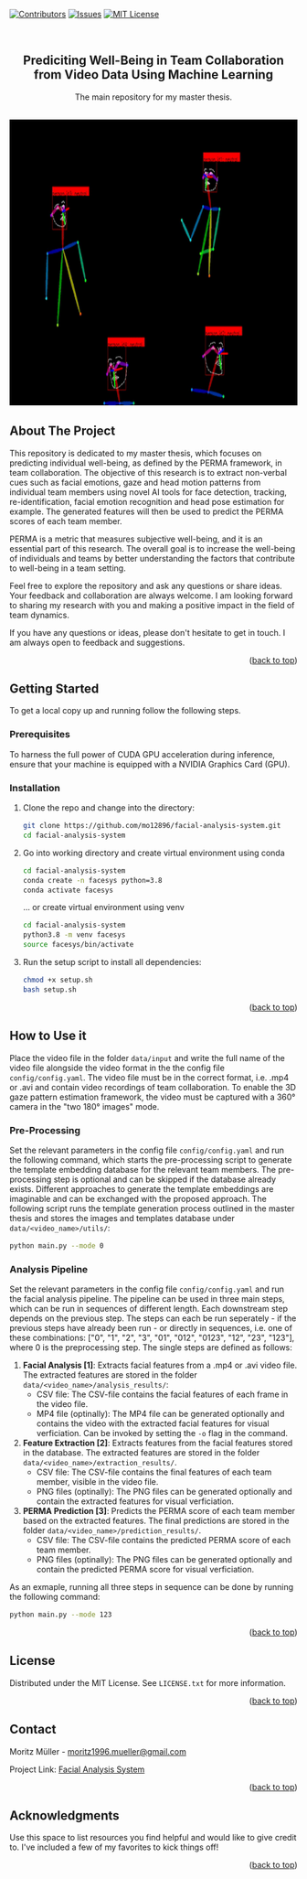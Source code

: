 <!-- Improved compatibility of back to top link: See: https://github.com/othneildrew/Best-README-Template/pull/73 -->
<a name="readme-top"></a>
<!--
*** Thanks for checking out the Best-README-Template. If you have a suggestion
*** that would make this better, please fork the repo and create a pull request
*** or simply open an issue with the tag "enhancement".
*** Don't forget to give the project a star!
*** Thanks again! Now go create something AMAZING! :D
-->



<!-- PROJECT SHIELDS -->
<!--
*** I'm using markdown "reference style" links for readability.
*** Reference links are enclosed in brackets [ ] instead of parentheses ( ).
*** See the bottom of this document for the declaration of the reference variables
*** for contributors-url, forks-url, etc. This is an optional, concise syntax you may use.
*** https://www.markdownguide.org/basic-syntax/#reference-style-links
-->
[![Contributors][contributors-shield]][contributors-url]
[![Issues][issues-shield]][issues-url]
[![MIT License][license-shield]][license-url]



<!-- PROJECT LOGO -->
<br />
<div align="center">
  <a href="https://github.com/othneildrew/Best-README-Template">
  </a>

  <h2 align="center">Prediciting Well-Being in Team Collaboration from Video Data Using Machine Learning</h2>

  <p align="center">
    The main repository for my master thesis.
    <br />
    <br />
  </p>
</div>

<img src="./docs/animation.gif" widt="920" height="500" alt="animated" />

<!-- TABLE OF CONTENTS
<details>
  <summary>Table of Contents</summary>
  <ol>
    <li>
      <a href="#about-the-project">About The Project</a>
      <ul>
        <li><a href="#built-with">Built With</a></li>
      </ul>
    </li>
    <li>
      <a href="#getting-started">Getting Started</a>
      <ul>
        <li><a href="#prerequisites">Prerequisites</a></li>
        <li><a href="#installation">Installation</a></li>
      </ul>
    </li>
    <li><a href="#usage">Usage</a></li>
    <li><a href="#license">License</a></li>
    <li><a href="#contact">Contact</a></li>
    <li><a href="#acknowledgments">Acknowledgments</a></li>
  </ol>
</details> -->


<!-- ABOUT THE PROJECT -->
## About The Project

This repository is dedicated to my master thesis, which focuses on predicting individual well-being, as defined by the PERMA framework, in team collaboration. The objective of this research is to extract non-verbal cues such as facial emotions, gaze and head motion patterns from individual team members using novel AI tools for face detection, tracking, re-identification, facial emotion recognition and head pose estimation for example. The generated features will then be used to predict the PERMA scores of each team member.

PERMA is a metric that measures subjective well-being, and it is an essential part of this research. The overall goal is to increase the well-being of individuals and teams by better understanding the factors that contribute to well-being in a team setting.

Feel free to explore the repository and ask any questions or share ideas. Your feedback and collaboration are always welcome. I am looking forward to sharing my research with you and making a positive impact in the field of team dynamics.

If you have any questions or ideas, please don't hesitate to get in touch. I am always open to feedback and suggestions.

<p align="right">(<a href="#readme-top">back to top</a>)</p>



<!-- ### Built With

* [Python][Python-url]


<p align="right">(<a href="#readme-top">back to top</a>)</p> -->



<!-- GETTING STARTED -->
## Getting Started

To get a local copy up and running follow the following steps.

### Prerequisites

To harness the full power of CUDA GPU acceleration during inference, ensure that your machine is equipped with a NVIDIA Graphics Card (GPU).

### Installation


1. Clone the repo and change into the directory:
   ```sh
   git clone https://github.com/mo12896/facial-analysis-system.git
   cd facial-analysis-system
   ```
2. Go into working directory and create virtual environment using conda
    ```sh
    cd facial-analysis-system
    conda create -n facesys python=3.8
    conda activate facesys
    ```
    ... or create virtual environment using venv
    ```sh
    cd facial-analysis-system
    python3.8 -m venv facesys
    source facesys/bin/activate
    ```
3. Run the setup script to install all dependencies:
   ```sh
   chmod +x setup.sh
   bash setup.sh
    ```

<p align="right">(<a href="#readme-top">back to top</a>)</p>



<!-- USAGE EXAMPLES -->
## How to Use it
Place the video file in the folder `data/input` and write the full name of the video file alongside the video format in the the config file `config/config.yaml`. The video file must be in the correct format, i.e. .mp4 or .avi and contain video recordings of team collaboration. To enable the 3D gaze pattern estimation framework, the video must be captured with a 360° camera in the "two 180° images" mode.


### Pre-Processing
Set the relevant parameters in the config file `config/config.yaml` and run the following command, which starts the pre-processing script to generate the template embedding database for the relevant team members. The pre-processing step is optional and can be skipped if the database already exists. Different approaches to generate the template embeddings are imaginable and can be exchanged with the proposed approach. The following script runs the template generation process outlined in the master thesis and stores the images and templates database under `data/<video_name>/utils/`:

```sh
python main.py --mode 0
```


### Analysis Pipeline

Set the relevant parameters in the config file `config/config.yaml` and run the facial analysis pipeline. The pipeline can be used in three main steps, which can be run in sequences of different length. Each downstream step depends on the previous step. The steps can each be run seperately - if the previous steps have already been run - or directly in sequences, i.e. one of these combinations: ["0", "1", "2", "3", "01", "012", "0123", "12", "23", "123"], where 0 is the preprocessing step. The single steps are defined as follows:

1. **Facial Analysis [1]**: Extracts facial features from a .mp4 or .avi video file. The extracted features are stored in the folder `data/<video_name>/analysis_results/`:
   - CSV file: The CSV-file contains the facial features of each frame in the video file.
   - MP4 file (optinally): The MP4 file can be generated optionally and contains the video with the extracted facial features for visual verficiation. Can be invoked by setting the `-o` flag in the command.
2. **Feature Extraction [2]**: Extracts features from the facial features stored in the database. The extracted features are stored in the folder `data/<video_name>/extraction_results/`.
    - CSV file: The CSV-file contains the final features of each team member, visible in the video file.
    - PNG files (optinally): The PNG files can be generated optionally and contain the extracted features for visual verficiation.
3. **PERMA Prediction [3]**: Predicts the PERMA score of each team member based on the extracted features. The final predictions are stored in the folder `data/<video_name>/prediction_results/`.
    - CSV file: The CSV-file contains the predicted PERMA score of each team member.
    - PNG files (optinally): The PNG files can be generated optionally and contain the predicted PERMA score for visual verficiation.

As an exmaple, running all three steps in sequence can be done by running the following command:

```sh
python main.py --mode 123
```



<p align="right">(<a href="#readme-top">back to top</a>)</p>





<!-- LICENSE -->
## License

Distributed under the MIT License. See `LICENSE.txt` for more information.

<p align="right">(<a href="#readme-top">back to top</a>)</p>



<!-- CONTACT -->
## Contact

Moritz Müller - moritz1996.mueller@gmail.com

Project Link: [Facial Analysis System](https://github.com/mo12896/facial-analysis-system)

<p align="right">(<a href="#readme-top">back to top</a>)</p>



<!-- ACKNOWLEDGMENTS -->
## Acknowledgments

Use this space to list resources you find helpful and would like to give credit to. I've included a few of my favorites to kick things off!


<p align="right">(<a href="#readme-top">back to top</a>)</p>



<!-- MARKDOWN LINKS & IMAGES -->
<!-- https://www.markdownguide.org/basic-syntax/#reference-style-links -->
[contributors-shield]: https://img.shields.io/github/contributors/othneildrew/Best-README-Template.svg?style=for-the-badge
[contributors-url]: https://github.com/mo12896/emotion-recognition/graphs/contributors
[issues-shield]: https://img.shields.io/github/issues/othneildrew/Best-README-Template.svg?style=for-the-badge
[issues-url]: https://github.com/mo12896/emotion-recognition/issues
[license-shield]: https://img.shields.io/github/license/othneildrew/Best-README-Template.svg?style=for-the-badge
[license-url]: https://github.com/mo12896/emotion-recognition/LICENSE.txt


[Next.js]: https://img.shields.io/badge/next.js-000000?style=for-the-badge&logo=nextdotjs&logoColor=white
[Next-url]: https://nextjs.org/
[Python-url]: https://www.python.org/
[ONNXGPU-url]: https://pypi.org/project/onnxruntime-gpu/

